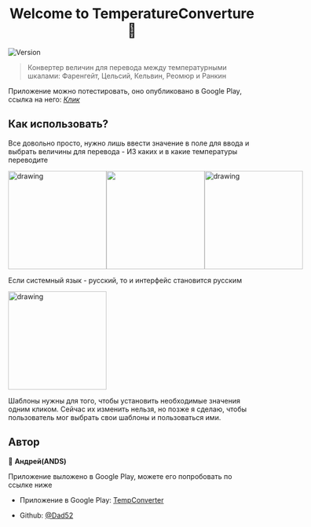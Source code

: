 <h1 align="center">Welcome to TemperatureConverture 👋</h1>
<p>
  <img alt="Version" src="https://img.shields.io/badge/version-8.1-blue.svg?cacheSeconds=2592000" />

</p>

> Конвертер величин для перевода между температурными шкалами: Фаренгейт, Цельсий, Кельвин, Реомюр и Ранкин

Приложение можно потестировать, оно опубликовано в Google Play, ссылка на него: [*Клик*](https://play.google.com/store/apps/details?id=com.ands.temperatureconverter)

## Как использовать?

Все довольно просто, нужно лишь ввести значение в поле для ввода и выбрать величины для перевода - ИЗ каких и в какие температуры переводите
<div style="display: flex; flex-direction: row">
<img src="https://user-images.githubusercontent.com/93911341/152015017-09829013-0a07-49fd-87aa-5e326d41eddf.jpg" alt="drawing" width="200"/>
<img src="https://user-images.githubusercontent.com/93911341/152015013-522efac2-523e-4932-befc-801216098de0.jpg" width="200"/>
<img src="https://user-images.githubusercontent.com/93911341/152015008-dcddf4ad-cfb2-4e15-8473-fb2c65f0d613.jpg" alt="drawing" width="200"/>
</div>


Если системный язык - русский, то и интерфейс становится русским

<img src="https://user-images.githubusercontent.com/93911341/152014944-6374587e-2863-453a-9f30-3d354219fea1.jpg" alt="drawing" width="200"/>

Шаблоны нужны для того, чтобы установить необходимые значения одним кликом. Сейчас их изменить нельзя, но позже я сделаю, чтобы пользователь мог выбрать свои шаблоны и пользоваться ими.

## Автор

👤 **Андрей(ANDS)**

Приложение выложено в Google Play, можете его попробовать по ссылке ниже
* Приложение в Google Play: [TempConverter](https://play.google.com/store/apps/details?id=com.ands.temperatureconverter)

* Github: [@Dad52](https://github.com/Dad52)
